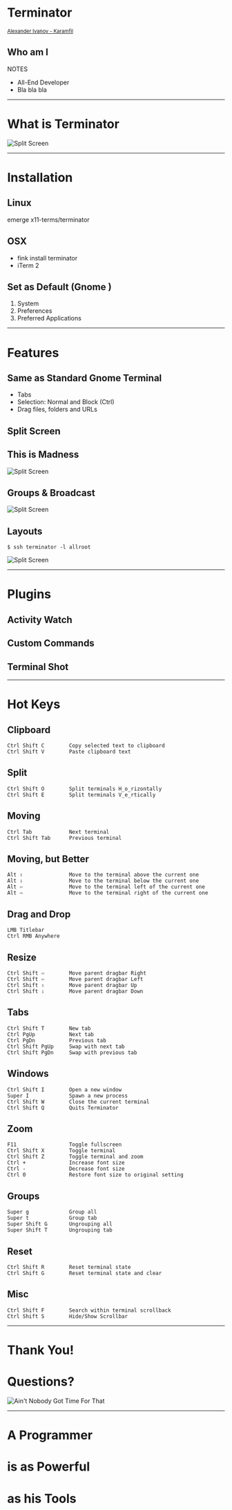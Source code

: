 # Terminator
<small>[Alexander Ivanov - Karamfil](http://karamfil.avalith.bg)</small>


## Who am I
<aside class="notes"> NOTES </aside>

* All-End Developer
* Bla bla bla

***

# What is Terminator


![Split Screen](slides/terminator/images/terminator.jpg)

***

# Installation


## Linux
emerge x11-terms/terminator


## OSX
* fink install terminator
* iTerm 2


## Set as Default (Gnome  )
1. System
1. Preferences
1. Preferred Applications

***

# Features


## Same as Standard Gnome Terminal
* Tabs
* Selection: Normal and Block (Ctrl)
* Drag files, folders and URLs


## Split Screen


## This is Madness
![Split Screen](slides/terminator/images/split-screen.png)


## Groups & Broadcast
![Split Screen](slides/terminator/images/group.png)


## Layouts
	$ ssh terminator -l allroot
![Split Screen](slides/terminator/images/group.png)

***

# Plugins


## Activity Watch


## Custom Commands


## Terminal Shot

***

# Hot Keys


## Clipboard
	Ctrl Shift C        Copy selected text to clipboard
	Ctrl Shift V        Paste clipboard text


## Split
	Ctrl Shift O        Split terminals H_o_rizontally
	Ctrl Shift E        Split terminals V_e_rtically


## Moving
	Ctrl Tab            Next terminal
	Ctrl Shift Tab      Previous terminal


## Moving, but Better
	Alt ⇧               Move to the terminal above the current one
	Alt ⇩               Move to the terminal below the current one
	Alt ⇦               Move to the terminal left of the current one
	Alt ⇨               Move to the terminal right of the current one


## Drag and Drop
	LMB Titlebar
	Ctrl RMB Anywhere


## Resize
	Ctrl Shift ⇨        Move parent dragbar Right
	Ctrl Shift ⇦        Move parent dragbar Left
	Ctrl Shift ⇧        Move parent dragbar Up
	Ctrl Shift ⇩        Move parent dragbar Down


## Tabs
	Ctrl Shift T        New tab
	Ctrl PgUp           Next tab
	Ctrl PgDn           Previous tab
	Ctrl Shift PgUp     Swap with next tab
	Ctrl Shift PgDn     Swap with previous tab


## Windows
	Ctrl Shift I        Open a new window
	Super I             Spawn a new process
	Ctrl Shift W        Close the current terminal
	Ctrl Shift Q        Quits Terminator


## Zoom
	F11                 Toggle fullscreen
	Ctrl Shift X        Toggle terminal
	Ctrl Shift Z        Toggle terminal and zoom
	Ctrl +              Increase font size
	Ctrl -              Decrease font size
	Ctrl 0              Restore font size to original setting


## Groups
	Super g             Group all
	Super t             Group tab
	Super Shift G       Ungrouping all
	Super Shift T       Ungrouping tab


## Reset
	Ctrl Shift R        Reset terminal state
	Ctrl Shift G        Reset terminal state and clear


## Misc
	Ctrl Shift F        Search within terminal scrollback
	Ctrl Shift S        Hide/Show Scrollbar

***

# Thank You!


# Questions?
![Ain't Nobody Got Time For That](slides/livescript/images/questions.jpg)

***

# A Programmer
# is as Powerful
# as his Tools
